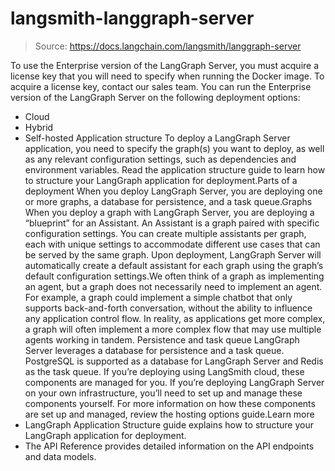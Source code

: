 # langsmith-langgraph-server

> Source: https://docs.langchain.com/langsmith/langgraph-server

To use the
Enterprise
version of the LangGraph Server, you must acquire a license key that you will need to specify when running the Docker image. To acquire a license key, contact our sales team.
You can run the Enterprise
version of the LangGraph Server on the following deployment options:
- Cloud
- Hybrid
- Self-hosted
Application structure
To deploy a LangGraph Server application, you need to specify the graph(s) you want to deploy, as well as any relevant configuration settings, such as dependencies and environment variables. Read the application structure guide to learn how to structure your LangGraph application for deployment.Parts of a deployment
When you deploy LangGraph Server, you are deploying one or more graphs, a database for persistence, and a task queue.Graphs
When you deploy a graph with LangGraph Server, you are deploying a “blueprint” for an Assistant. An Assistant is a graph paired with specific configuration settings. You can create multiple assistants per graph, each with unique settings to accommodate different use cases that can be served by the same graph. Upon deployment, LangGraph Server will automatically create a default assistant for each graph using the graph’s default configuration settings.We often think of a graph as implementing an agent, but a graph does not necessarily need to implement an agent. For example, a graph could implement a simple
chatbot that only supports back-and-forth conversation, without the ability to influence any application control flow. In reality, as applications get more complex, a graph will often implement a more complex flow that may use multiple agents working in tandem.
Persistence and task queue
LangGraph Server leverages a database for persistence and a task queue. PostgreSQL is supported as a database for LangGraph Server and Redis as the task queue. If you’re deploying using LangSmith cloud, these components are managed for you. If you’re deploying LangGraph Server on your own infrastructure, you’ll need to set up and manage these components yourself. For more information on how these components are set up and managed, review the hosting options guide.Learn more
- LangGraph Application Structure guide explains how to structure your LangGraph application for deployment.
- The API Reference provides detailed information on the API endpoints and data models.